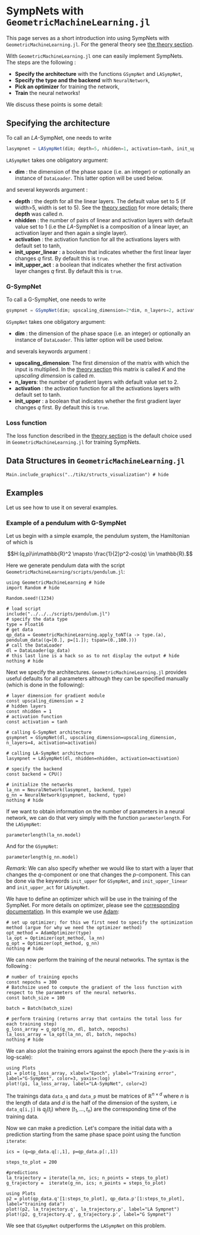# SympNets with `GeometricMachineLearning.jl`

This page serves as a short introduction into using SympNets with `GeometricMachineLearning.jl`. For the general theory see [the theory section](../architectures/sympnet.md).

With `GeometricMachineLearning.jl` one can easily implement SympNets. The steps are the following :
- __Specify the architecture__ with the functions `GSympNet` and `LASympNet`,
- __Specify the type and the backend__ with `NeuralNetwork`,
- __Pick an optimizer__ for training the network,
- __Train__ the neural networks!

We discuss these points is some detail:

## Specifying the architecture

To call an $LA$-SympNet, one needs to write

```julia
lasympnet = LASympNet(dim; depth=5, nhidden=1, activation=tanh, init_upper_linear=true, init_upper_act=true) 
```
`LASympNet` takes one obligatory argument:
- __dim__ : the dimension of the phase space (i.e. an integer) or optionally an instance of `DataLoader`. This latter option will be used below.

and several keywords argument :
- __depth__ : the depth for all the linear layers. The default value set to 5 (if width>5, width is set to 5). See the [theory section](../architectures/sympnet.md) for more details; there **depth** was called $n$.
- __nhidden__ : the number of pairs of linear and activation layers with default value set to 1 (i.e the $LA$-SympNet is a composition of a linear layer, an activation layer and then again a single layer). 
- __activation__ : the activation function for all the activations layers with default set to tanh,
- __init_upper_linear__ : a boolean that indicates whether the first linear layer changes $q$ first. By default this is `true`.
- __init_upper_act__ : a boolean that indicates whether the first activation layer changes $q$ first. By default this is `true`.

### G-SympNet

 To call a G-SympNet, one needs to write

```julia
gsympnet = GSympNet(dim; upscaling_dimension=2*dim, n_layers=2, activation=tanh, init_upper=true) 
```
`GSympNet` takes one obligatory argument:
- __dim__ : the dimension of the phase space (i.e. an integer) or optionally an instance of `DataLoader`. This latter option will be used below.

and severals keywords argument :
- __upscaling_dimension__: The first dimension of the matrix with which the input is multiplied. In the [theory section](../architectures/sympnet.md) this matrix is called $K$ and the *upscaling dimension* is called $m$.
- __n_layers__: the number of gradient layers with default value set to 2.
- __activation__ : the activation function for all the activations layers with default set to tanh.
- __init_upper__ : a boolean that indicates whether the first gradient layer changes $q$ first. By default this is `true`.

### Loss function

The loss function described in the [theory section](../architectures/sympnet.md) is the default choice used in `GeometricMachineLearning.jl` for training SympNets.

## Data Structures in `GeometricMachineLearning.jl`

```@example 
Main.include_graphics("../tikz/structs_visualization") # hide
```

## Examples

Let us see how to use it on several examples.

### Example of a pendulum with G-SympNet

Let us begin with a simple example, the pendulum system, the Hamiltonian of which is 
```math
H:(q,p)\in\mathbb{R}^2 \mapsto \frac{1}{2}p^2-cos(q) \in \mathbb{R}.
```

Here we generate pendulum data with the script `GeometricMachineLearning/scripts/pendulum.jl`:

```@example sympnet
using GeometricMachineLearning # hide
import Random # hide

Random.seed!(1234)

# load script
include("../../../scripts/pendulum.jl")
# specify the data type
type = Float16 
# get data 
qp_data = GeometricMachineLearning.apply_toNT(a -> type.(a), pendulum_data((q=[0.], p=[1.]); tspan=(0.,100.)))
# call the DataLoader
dl = DataLoader(qp_data)
# this last line is a hack so as to not display the output # hide
nothing # hide
```

Next we specify the architectures. `GeometricMachineLearning.jl` provides useful defaults for all parameters although they can be specified manually (which is done in the following):

```@example sympnet
# layer dimension for gradient module 
const upscaling_dimension = 2
# hidden layers
const nhidden = 1
# activation function
const activation = tanh

# calling G-SympNet architecture 
gsympnet = GSympNet(dl, upscaling_dimension=upscaling_dimension, n_layers=4, activation=activation)

# calling LA-SympNet architecture 
lasympnet = LASympNet(dl, nhidden=nhidden, activation=activation)

# specify the backend
const backend = CPU()

# initialize the networks
la_nn = NeuralNetwork(lasympnet, backend, type) 
g_nn = NeuralNetwork(gsympnet, backend, type)
nothing # hide
```

If we want to obtain information on the number of parameters in a neural network, we can do that very simply with the function `parameterlength`. For the `LASympNet`:
```@example sympnet
parameterlength(la_nn.model)
```

And for the `GSympNet`:
```@example sympnet
parameterlength(g_nn.model)
```

*Remark*: We can also specify whether we would like to start with a layer that changes the $q$-component or one that changes the $p$-component. This can be done via the keywords `init_upper` for `GSympNet`, and `init_upper_linear` and `init_upper_act` for `LASympNet`.

We have to define an optimizer which will be use in the training of the SympNet. For more details on optimizer, please see the [corresponding documentation](@ref "Neural Network Optimizers"). In this example we use [Adam](@ref "The Adam Optimizer"):

```@example sympnet
# set up optimizer; for this we first need to specify the optimization method (argue for why we need the optimizer method)
opt_method = AdamOptimizer(type)
la_opt = Optimizer(opt_method, la_nn)
g_opt = Optimizer(opt_method, g_nn)
nothing # hide
```

We can now perform the training of the neural networks. The syntax is the following :

```@example sympnet
# number of training epochs
const nepochs = 300
# Batchsize used to compute the gradient of the loss function with respect to the parameters of the neural networks.
const batch_size = 100

batch = Batch(batch_size)

# perform training (returns array that contains the total loss for each training step)
g_loss_array = g_opt(g_nn, dl, batch, nepochs)
la_loss_array = la_opt(la_nn, dl, batch, nepochs)
nothing # hide
```

We can also plot the training errors against the epoch (here the $y$-axis is in log-scale):
```@example sympnet
using Plots
p1 = plot(g_loss_array, xlabel="Epoch", ylabel="Training error", label="G-SympNet", color=3, yaxis=:log)
plot!(p1, la_loss_array, label="LA-SympNet", color=2)
```

The trainings data `data_q` and `data_p` must be matrices of $\mathbb{R}^{n\times d}$ where $n$ is the length of data and $d$ is the half of the dimension of the system, i.e `data_q[i,j]` is $q_j(t_i)$ where $(t_1,...,t_n)$ are the corresponding time of the training data.

Now we can make a prediction. Let's compare the initial data with a prediction starting from the same phase space point using the function `iterate`:

```@example sympnet
ics = (q=qp_data.q[:,1], p=qp_data.p[:,1])

steps_to_plot = 200

#predictions
la_trajectory = iterate(la_nn, ics; n_points = steps_to_plot)
g_trajectory =  iterate(g_nn, ics; n_points = steps_to_plot)

using Plots
p2 = plot(qp_data.q'[1:steps_to_plot], qp_data.p'[1:steps_to_plot], label="training data")
plot!(p2, la_trajectory.q', la_trajectory.p', label="LA Sympnet")
plot!(p2, g_trajectory.q', g_trajectory.p', label="G Sympnet")
```

We see that `GSympNet` outperforms the `LASympNet` on this problem.